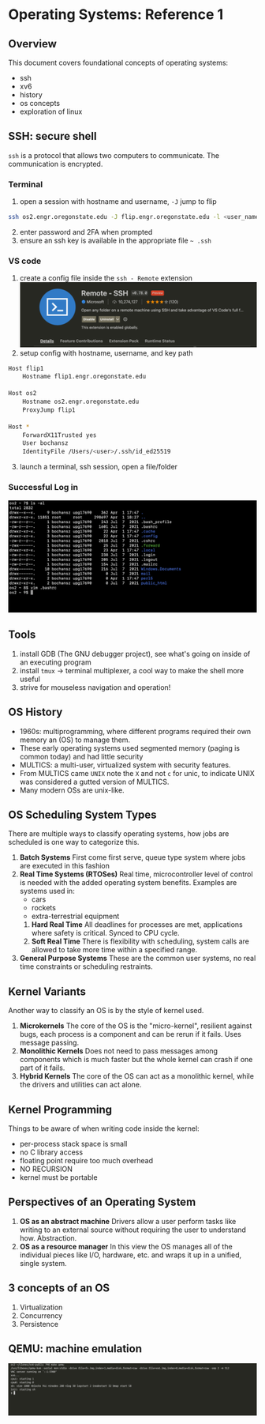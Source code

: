 # Operating Systems: Reference 1

## Overview
This document covers foundational concepts of operating systems:
- ssh
- xv6
- history 
- os concepts
- exploration of linux

## SSH: secure shell
`ssh` is a protocol that allows two computers to communicate. The communication is encrypted.

### Terminal

1. open a session with hostname and username, `-J` jump to flip
```zsh
ssh os2.engr.oregonstate.edu -J flip.engr.oregonstate.edu -l <user_name>
```
2. enter password and 2FA when prompted
3. ensure an ssh key is available in the appropriate file `~ .ssh`
### VS code

1. create a config file inside the `ssh - Remote` extension
![extension](https://github.com/ztbochanski/operating-systems-reference/raw/main/images/remote_extension.png)
1. setup config with hostname, username, and key path
```zsh
Host flip1
    Hostname flip1.engr.oregonstate.edu
    
Host os2
    Hostname os2.engr.oregonstate.edu
    ProxyJump flip1

Host *
    ForwardX11Trusted yes
    User bochansz
    IdentityFile /Users/<user>/.ssh/id_ed25519
```
3. launch a terminal, ssh session, open a file/folder
### Successful Log in
![remote_machine](https://github.com/ztbochanski/operating-systems-reference/raw/main/images/o2.png)
## Tools
1. install GDB (The GNU debugger project), see what's going on inside of an executing program
2. install `tmux` -> terminal multiplexer, a cool way to make the shell more useful
3. strive for mouseless navigation and operation!

## OS History
- 1960s: multiprogramming, where different programs required their own memory an (OS)  to manage them.
- These early operating systems used segmented memory (paging is common today) and had little security
- MULTICS: a multi-user, virtualized system with security features.
- From MULTICS came `UNIX` note the `X` and not `c` for unic, to indicate UNIX was considered a gutted version of MULTICS.
- Many modern OSs are unix-like.

## OS Scheduling System Types
There are multiple ways to classify operating systems, how jobs are scheduled is one way to categorize this.
1. **Batch Systems**
   First come first serve, queue type system where jobs are executed in this fashion
2. **Real Time Systems (RTOSes)**
   Real time, microcontroller level of control is needed with the added operating system benefits. Examples are systems used in:
   - cars
   - rockets
   - extra-terrestrial equipment 
   1. **Hard Real Time**
      All deadlines for processes are met, applications where safety is critical. Synced to CPU cycle.
   2. **Soft Real Time**
      There is flexibility with scheduling, system calls are allowed to take more time within a specified range.
3. **General Purpose Systems**
   These are the common user systems, no real time constraints or scheduling restraints.

## Kernel Variants
Another way to classify an OS is by the style of kernel used.
1. **Microkernels**
   The core of the OS is the "micro-kernel", resilient against bugs, each process is a component and can be rerun if it fails. Uses message passing.
2. **Monolithic Kernels**
   Does not need to pass messages among components which is much faster but the whole kernel can crash if one part of it fails.
3. **Hybrid Kernels**
   The core of the OS can act as a monolithic kernel, while the drivers and utilities can act alone.

## Kernel Programming
Things to be aware of when writing code inside the kernel:
- per-process stack space is small
- no C library access
- floating point require too much overhead
- NO RECURSION
- kernel must be portable

## Perspectives of an Operating System

1. **OS as an abstract machine**
   Drivers allow a user perform tasks like writing to an external source without requiring the user to understand how. Abstraction.
2. **OS as a resource manager**
   In this view the OS manages all of the individual pieces like I/O, hardware, etc. and wraps it up in a unified, single system.

## 3 concepts of an OS
1. Virtualization
2. Concurrency
3. Persistence

## QEMU: machine emulation

![qemu](https://github.com/ztbochanski/operating-systems-reference/raw/main/images/qemu.png)